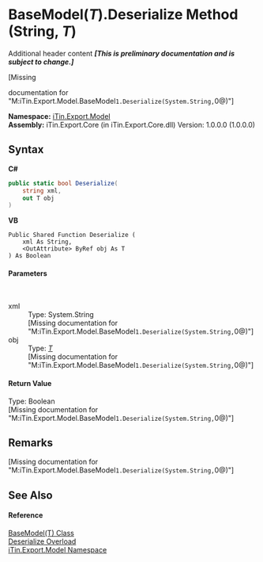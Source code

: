 # BaseModel(*T*).Deserialize Method (String, *T*)
Additional header content _**\[This is preliminary documentation and is subject to change.\]**_

\[Missing <summary> documentation for "M:iTin.Export.Model.BaseModel`1.Deserialize(System.String,`0@)"\]

**Namespace:**&nbsp;<a href="ef57ffcc-e95e-b212-5a46-9aa6f5a3511f">iTin.Export.Model</a><br />**Assembly:**&nbsp;iTin.Export.Core (in iTin.Export.Core.dll) Version: 1.0.0.0 (1.0.0.0)

## Syntax

**C#**<br />
``` C#
public static bool Deserialize(
	string xml,
	out T obj
)
```

**VB**<br />
``` VB
Public Shared Function Deserialize ( 
	xml As String,
	<OutAttribute> ByRef obj As T
) As Boolean
```


#### Parameters
&nbsp;<dl><dt>xml</dt><dd>Type: System.String<br />\[Missing <param name="xml"/> documentation for "M:iTin.Export.Model.BaseModel`1.Deserialize(System.String,`0@)"\]</dd><dt>obj</dt><dd>Type: <a href="6632f561-4175-f1f2-939c-ac8b10159529">*T*</a><br />\[Missing <param name="obj"/> documentation for "M:iTin.Export.Model.BaseModel`1.Deserialize(System.String,`0@)"\]</dd></dl>

#### Return Value
Type: Boolean<br />\[Missing <returns> documentation for "M:iTin.Export.Model.BaseModel`1.Deserialize(System.String,`0@)"\]

## Remarks
\[Missing <remarks> documentation for "M:iTin.Export.Model.BaseModel`1.Deserialize(System.String,`0@)"\]

## See Also


#### Reference
<a href="6632f561-4175-f1f2-939c-ac8b10159529">BaseModel(T) Class</a><br /><a href="5aca3493-eb4c-44ce-7084-ec8ab79d1d04">Deserialize Overload</a><br /><a href="ef57ffcc-e95e-b212-5a46-9aa6f5a3511f">iTin.Export.Model Namespace</a><br />